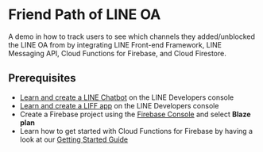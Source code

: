 # Friend Path of LINE OA
A demo in how to track users to see which channels they added/unblocked the LINE OA from by integrating LINE Front-end Framework, LINE Messaging API, Cloud Functions for Firebase, and Cloud Firestore.

## Prerequisites
* [Learn and create a LINE Chatbot](https://developers.line.biz/en/docs/messaging-api/getting-started/) on the LINE Developers console
* [Learn and create a LIFF app](https://developers.line.biz/en/docs/liff/overview/) on the LINE Developers console
* Create a Firebase project using the [Firebase Console](https://console.firebase.google.com) and select <b>Blaze plan</b>
* Learn how to get started with Cloud Functions for Firebase by having a look at our [Getting Started Guide](https://firebase.google.com/docs/functions/get-started?gen=2nd)
